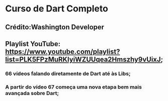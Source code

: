 # Curso de Dart Completo<br>
## Crédito:Washington Developer <br>
## Playlist YouTube: https://www.youtube.com/playlist?list=PLK5FPzMuRKlyiWZUUqea2Hmszhy9vUixJ; <br>
### 66 vídeos falando diretamente de Dart até às Libs; <br>
### A partir do vídeo 67 começa uma nova etapa bem mais avançada sobre Dart; <br>
